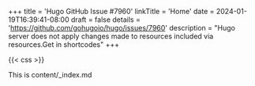 +++
title = 'Hugo GitHub Issue #7960'
linkTitle = 'Home'
date = 2024-01-19T16:39:41-08:00
draft = false
details = 'https://github.com/gohugoio/hugo/issues/7960'
description = "Hugo server does not apply changes made to resources included via resources.Get in shortcodes"
+++

{{< css >}}

This is content/_index.md

